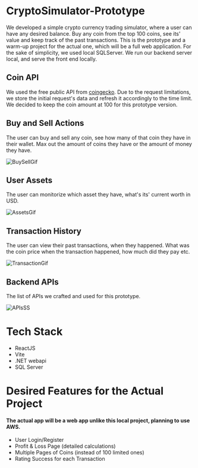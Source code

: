 # CryptoSimulator-Prototype

We developed a simple crypto currency trading simulator, where a user can have any desired balance. Buy any coin from the top 100 coins, see its' value and keep track of the past transactions. This is the prototype and a warm-up project for the actual one, which will be a full web application. For the sake of simplicity, we used local SQLServer. We run our backend server local, and serve the front end locally.

## Coin API
We used the free public API from [coingecko](https://www.coingecko.com/api/documentation). Due to the request limitations, we store the initial request's data and refresh it accordingly to the time limit. We decided to keep the coin amount at 100 for this prototype version.
## Buy and Sell Actions
The user can buy and sell any coin, see how many of that coin they have in their wallet. Max out the amount of coins they have or the amount of money they have.

![BuySellGif](https://github.com/Downshifter114/CryptoSimulator-Prototype/assets/87895075/5f978d88-9b55-4eb5-ae40-0d5a3957218f)
## User Assets
The user can monitorize which asset they have, what's its' current worth in USD.

![AssetsGif](https://github.com/Downshifter114/CryptoSimulator-Prototype/assets/87895075/2472159d-c5c2-4bcd-a238-f8a9cfa14758)
## Transaction History
The user can view their past transactions, when they happened. What was the coin price when the transaction happened, how much did they pay etc.

![TransactionGif](https://github.com/Downshifter114/CryptoSimulator-Prototype/assets/87895075/3f36baf3-daba-4c3b-b94c-a757637f5296)
## Backend APIs
The list of APIs we crafted and used for this prototype.

![APIsSS](https://github.com/Downshifter114/CryptoSimulator-Prototype/assets/87895075/6f3b42df-0150-41b3-9c50-cc4e5960820e)
# Tech Stack
- ReactJS
- Vite
- .NET webapi
- SQL Server

# Desired Features for the Actual Project
#### The actual app will be a web app unlike this local project, planning to use AWS.
- User Login/Register
- Profit & Loss Page (detailed calculations)
- Multiple Pages of Coins (instead of 100 limited ones)
- Rating Success for each Transaction
